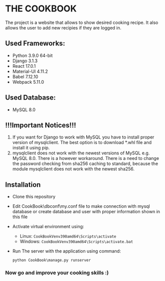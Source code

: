 # THE COOKBOOK

The project is a website that allows to show desired cooking recipe. It also allows the user to add new recipies if they are logged in.

## Used Frameworks:
- Python 3.9.0 64-bit
- Django 3.1.3
- React 17.0.1
- Material-UI 4.11.2
- Babel 7.12.10
- Webpack 5.11.0

## Used Database:
 - MySQL 8.0

 ## !!!Important Notices!!!
 1. If you want for Django to work with MySQL you have to install proper version of mysqlclient. The best option is to download *.whl file and install it using pip.
 2. mysqlclient does not work with the newest versions of MySQL e.g. MySQL 8.0. There is a however workaround. There is a need to change the password checking from sha256 caching to standard, because the module mysqlclient does not work with the newest sha256.

## Installation
- Clone this repository
- Edit CookBook\dbconf\my.conf file to make connection with mysql database or create database and user with proper information shown in this file
- Activate virtual environment using:
  - Linux: 
  `CookBookVenv390amd64\Scripts\activate`
  - Windows: 
  `CookBookVenv390amd64\Scripts\activate.bat`
- Run The server with the application using command: 

   `python CookBook\manage.py runserver`
   
### Now go and improve your cooking skills :)
